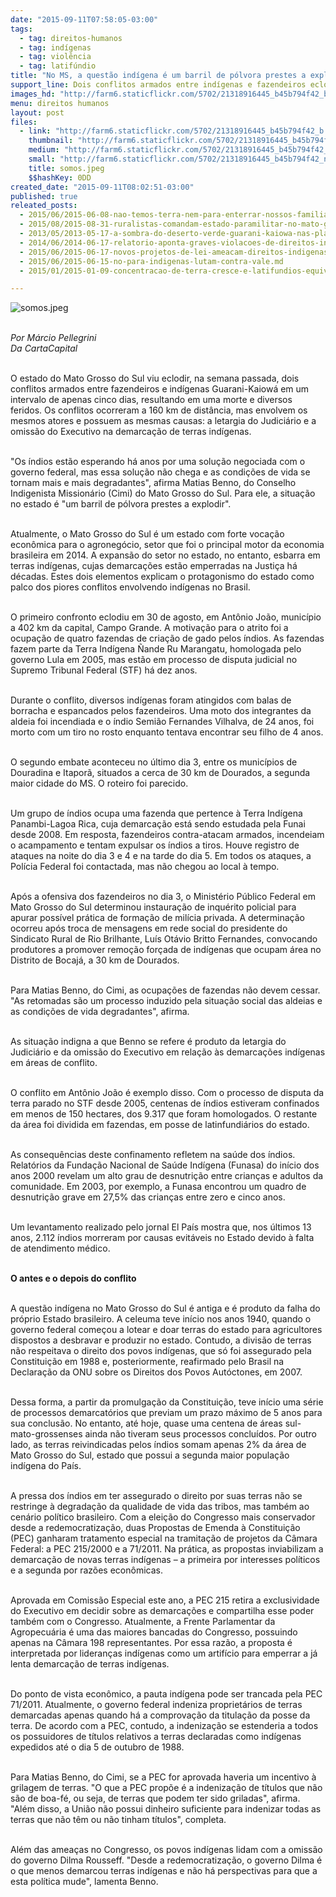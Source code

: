 ```yaml
---
date: "2015-09-11T07:58:05-03:00"
tags:
  - tag: direitos-humanos
  - tag: indígenas
  - tag: violência
  - tag: latifúndio
title: "No MS, a questão indígena é um barril de pólvora prestes a explodir"
support_line: Dois conflitos armados entre indígenas e fazendeiros eclodiram em menos de cinco dias no estado. A letargia do Judiciário e do Executivo é o principal indutor do confronto..
images_hd: "http://farm6.staticflickr.com/5702/21318916445_b45b794f42_b.jpg"
menu: direitos humanos
layout: post
files:
  - link: "http://farm6.staticflickr.com/5702/21318916445_b45b794f42_b.jpg"
    thumbnail: "http://farm6.staticflickr.com/5702/21318916445_b45b794f42_t.jpg"
    medium: "http://farm6.staticflickr.com/5702/21318916445_b45b794f42_z.jpg"
    small: "http://farm6.staticflickr.com/5702/21318916445_b45b794f42_n.jpg"
    title: somos.jpeg
    $$hashKey: 0DD
created_date: "2015-09-11T08:02:51-03:00"
published: true
releated_posts:
  - 2015/06/2015-06-08-nao-temos-terra-nem-para-enterrar-nossos-familiares-mortos-pelos-fazendeiros-diz-lideranca-indigena.md
  - 2015/08/2015-08-31-ruralistas-comandam-estado-paramilitar-no-mato-grosso-do-sul-afirma-cimi.md
  - 2013/05/2013-05-17-a-sombra-do-deserto-verde-guarani-kaiowa-nas-plantacoes-de-cana.md
  - 2014/06/2014-06-17-relatorio-aponta-graves-violacoes-de-direitos-indigenas-no-mato-grosso-do-sul.md-e
  - 2015/06/2015-06-17-novos-projetos-de-lei-ameacam-direitos-indigenas-no-congresso.md
  - 2015/06/2015-06-15-no-para-indigenas-lutam-contra-vale.md
  - 2015/01/2015-01-09-concentracao-de-terra-cresce-e-latifundios-equivalem-a-tres-sergipe.md

---
```

<p><img alt="somos.jpeg" src="http://farm6.staticflickr.com/5702/21318916445_b45b794f42_b.jpg" /></p>

<p><br />
<em>Por&nbsp;M&aacute;rcio Pellegrini<br />
Da&nbsp;CartaCapital</em></p>

<p><br />
O estado do Mato Grosso do Sul viu eclodir, na semana passada, dois conflitos armados entre fazendeiros e ind&iacute;genas Guarani-Kaiow&aacute; em um intervalo de apenas cinco dias, resultando em uma morte e diversos feridos. Os conflitos ocorreram a 160 km de dist&acirc;ncia, mas envolvem os mesmos atores e possuem as mesmas causas: a letargia do Judici&aacute;rio e a omiss&atilde;o do Executivo na demarca&ccedil;&atilde;o de terras ind&iacute;genas.&nbsp;</p>

<p><br />
&quot;Os &iacute;ndios est&atilde;o esperando h&aacute; anos por uma solu&ccedil;&atilde;o negociada com o governo federal, mas essa solu&ccedil;&atilde;o n&atilde;o chega e as condi&ccedil;&otilde;es de vida se tornam mais e mais degradantes&quot;, afirma Matias Benno, do Conselho Indigenista Mission&aacute;rio (Cimi) do Mato Grosso do Sul. Para ele, a situa&ccedil;&atilde;o no estado &eacute; &quot;um barril de p&oacute;lvora prestes a explodir&quot;.</p>

<p><br />
Atualmente, o Mato Grosso do Sul &eacute; um estado com forte voca&ccedil;&atilde;o econ&ocirc;mica para o agroneg&oacute;cio, setor que foi o principal motor da economia brasileira em 2014. A expans&atilde;o do setor no estado, no entanto, esbarra em terras ind&iacute;genas, cujas demarca&ccedil;&otilde;es est&atilde;o emperradas na Justi&ccedil;a h&aacute; d&eacute;cadas. Estes dois elementos explicam o protagonismo do estado como palco dos piores conflitos envolvendo ind&iacute;genas no Brasil.&nbsp;</p>

<p><br />
O primeiro confronto eclodiu em 30 de agosto, em Ant&ocirc;nio Jo&atilde;o, munic&iacute;pio a 402 km da capital, Campo Grande. A motiva&ccedil;&atilde;o para o atrito foi a ocupa&ccedil;&atilde;o de quatro fazendas de cria&ccedil;&atilde;o de gado pelos &iacute;ndios. As fazendas fazem parte da Terra Ind&iacute;gena &Ntilde;ande Ru Marangatu, homologada pelo governo Lula em 2005, mas est&atilde;o em processo de disputa judicial no Supremo Tribunal Federal (STF) h&aacute; dez anos.</p>

<p><br />
Durante o conflito, diversos ind&iacute;genas foram atingidos com balas de borracha e espancados pelos fazendeiros. Uma moto dos integrantes da aldeia foi incendiada e o &iacute;ndio Semi&atilde;o Fernandes Vilhalva, de 24 anos, foi morto com um tiro no rosto enquanto tentava encontrar seu filho de 4 anos.</p>

<p><br />
O segundo embate aconteceu no &uacute;ltimo dia 3, entre os munic&iacute;pios de Douradina e Itapor&atilde;, situados a cerca de 30 km de Dourados, a segunda maior cidade do MS. O roteiro foi parecido.</p>

<p><br />
Um grupo de &iacute;ndios ocupa uma fazenda que pertence &agrave; Terra Ind&iacute;gena Panambi-Lagoa Rica, cuja demarca&ccedil;&atilde;o est&aacute; sendo estudada pela Funai desde 2008. Em resposta, fazendeiros contra-atacam armados, incendeiam o acampamento e tentam expulsar os &iacute;ndios a tiros. Houve registro de ataques na noite do dia 3 e 4 e na tarde do dia 5. Em todos os ataques, a Pol&iacute;cia Federal foi contactada, mas n&atilde;o chegou ao local &agrave; tempo.&nbsp;</p>

<p><br />
Ap&oacute;s a ofensiva dos fazendeiros no dia 3, o Minist&eacute;rio P&uacute;blico Federal em Mato Grosso do Sul determinou instaura&ccedil;&atilde;o de inqu&eacute;rito policial para apurar poss&iacute;vel pr&aacute;tica de forma&ccedil;&atilde;o de mil&iacute;cia privada. A determina&ccedil;&atilde;o ocorreu ap&oacute;s troca de mensagens em rede social do presidente do Sindicato Rural de Rio Brilhante, Lu&iacute;s Ot&aacute;vio Britto Fernandes, convocando produtores a promover remo&ccedil;&atilde;o for&ccedil;ada de ind&iacute;genas que ocupam &aacute;rea no Distrito de Bocaj&aacute;, a 30 km de Dourados.</p>

<p><br />
Para Matias Benno, do Cimi, as ocupa&ccedil;&otilde;es de fazendas n&atilde;o devem cessar. &quot;As retomadas s&atilde;o um processo induzido pela situa&ccedil;&atilde;o social das aldeias e as condi&ccedil;&otilde;es de vida degradantes&quot;, afirma.</p>

<p><br />
As situa&ccedil;&atilde;o indigna a que Benno se refere &eacute; produto da letargia do Judici&aacute;rio e da omiss&atilde;o do Executivo em rela&ccedil;&atilde;o &agrave;s demarca&ccedil;&otilde;es ind&iacute;genas em &aacute;reas de conflito.</p>

<p><br />
O conflito em Ant&ocirc;nio Jo&atilde;o &eacute; exemplo disso. Com o processo de disputa da terra parado no STF desde 2005, centenas de &iacute;ndios estiveram confinados em menos de 150 hectares, dos 9.317 que foram homologados. O restante da &aacute;rea foi dividida em fazendas, em posse de latinfundi&aacute;rios do estado.</p>

<p><br />
As consequ&ecirc;ncias deste confinamento refletem na sa&uacute;de dos &iacute;ndios. Relat&oacute;rios da Funda&ccedil;&atilde;o Nacional de Sa&uacute;de Ind&iacute;gena (Funasa) do in&iacute;cio dos anos 2000 revelam um alto grau de desnutri&ccedil;&atilde;o entre crian&ccedil;as e adultos da comunidade. Em 2003, por exemplo, a Funasa encontrou um quadro de desnutri&ccedil;&atilde;o grave em 27,5% das crian&ccedil;as entre zero e cinco anos.</p>

<p><br />
Um levantamento realizado pelo jornal El Pa&iacute;s mostra que, nos &uacute;ltimos 13 anos, 2.112 &iacute;ndios morreram por causas evit&aacute;veis no Estado devido &agrave; falta de atendimento m&eacute;dico.</p>

<p><br />
<strong>O antes e o depois do conflito</strong></p>

<p><br />
A quest&atilde;o ind&iacute;gena no Mato Grosso do Sul &eacute; antiga e &eacute; produto da falha do pr&oacute;prio Estado brasileiro. A celeuma teve in&iacute;cio nos anos 1940, quando o governo federal come&ccedil;ou a lotear e doar terras do estado para agricultores dispostos a desbravar e produzir no estado. Contudo, a divis&atilde;o de terras n&atilde;o respeitava o direito dos povos ind&iacute;genas, que s&oacute; foi assegurado pela Constitui&ccedil;&atilde;o em 1988 e, posteriormente, reafirmado pelo Brasil na Declara&ccedil;&atilde;o da ONU sobre os Direitos dos Povos Aut&oacute;ctones, em 2007.&nbsp;</p>

<p><br />
Dessa forma, a partir da promulga&ccedil;&atilde;o da Constitui&ccedil;&atilde;o, teve in&iacute;cio uma s&eacute;rie de processos demarcat&oacute;rios que previam um prazo m&aacute;ximo de 5 anos para sua conclus&atilde;o. No entanto, at&eacute; hoje, quase uma centena de &aacute;reas sul-mato-grossenses ainda n&atilde;o tiveram seus processos conclu&iacute;dos. Por outro lado, as terras reivindicadas pelos &iacute;ndios somam apenas 2% da &aacute;rea de Mato Grosso do Sul, estado que possui a segunda maior popula&ccedil;&atilde;o ind&iacute;gena do Pa&iacute;s.</p>

<p><br />
A pressa dos &iacute;ndios em ter assegurado o direito por suas terras n&atilde;o se restringe &agrave; degrada&ccedil;&atilde;o da qualidade de vida das tribos, mas tamb&eacute;m ao cen&aacute;rio pol&iacute;tico brasileiro. Com a elei&ccedil;&atilde;o do Congresso mais conservador desde a redemocratiza&ccedil;&atilde;o, duas Propostas de Emenda &agrave; Constitui&ccedil;&atilde;o (PEC) ganharam tratamento especial na tramita&ccedil;&atilde;o de projetos da C&acirc;mara Federal: a PEC 215/2000 e a 71/2011. Na pr&aacute;tica, as propostas inviabilizam a demarca&ccedil;&atilde;o de novas terras ind&iacute;genas &ndash; a primeira por interesses pol&iacute;ticos e a segunda por raz&otilde;es econ&ocirc;micas.&nbsp;</p>

<p><br />
Aprovada em Comiss&atilde;o Especial este ano, a PEC 215 retira a exclusividade do Executivo em decidir sobre as demarca&ccedil;&otilde;es e compartilha esse poder tamb&eacute;m com o Congresso. Atualmente, a Frente Parlamentar da Agropecu&aacute;ria &eacute; uma das maiores bancadas do Congresso, possuindo apenas na C&acirc;mara 198 representantes. Por essa raz&atilde;o, a proposta &eacute; interpretada por lideran&ccedil;as ind&iacute;genas como um artif&iacute;cio para emperrar a j&aacute; lenta demarca&ccedil;&atilde;o de terras ind&iacute;genas.</p>

<p><br />
Do ponto de vista econ&ocirc;mico, a pauta ind&iacute;gena pode ser trancada pela PEC 71/2011. Atualmente, o governo federal indeniza propriet&aacute;rios de terras demarcadas apenas quando h&aacute; a comprova&ccedil;&atilde;o da titula&ccedil;&atilde;o da posse da terra. De acordo com a PEC, contudo, a indeniza&ccedil;&atilde;o se estenderia a todos os possuidores de t&iacute;tulos relativos a terras declaradas como ind&iacute;genas expedidos at&eacute; o dia 5 de outubro de 1988.</p>

<p><br />
Para Matias Benno, do Cimi, se a PEC for aprovada haveria um incentivo &agrave; grilagem de terras. &quot;O que a PEC prop&otilde;e &eacute; a indeniza&ccedil;&atilde;o de t&iacute;tulos que n&atilde;o s&atilde;o de boa-f&eacute;, ou seja, de terras que podem ter sido griladas&quot;, afirma. &quot;Al&eacute;m disso, a Uni&atilde;o n&atilde;o possui dinheiro suficiente para indenizar todas as terras que n&atilde;o t&ecirc;m ou n&atilde;o tinham t&iacute;tulos&quot;, completa.</p>

<p><br />
Al&eacute;m das amea&ccedil;as no Congresso, os povos ind&iacute;genas lidam com a omiss&atilde;o do governo Dilma Rousseff. &quot;Desde a redemocratiza&ccedil;&atilde;o, o governo Dilma &eacute; o que menos demarcou terras ind&iacute;genas e n&atilde;o h&aacute; perspectivas para que a esta pol&iacute;tica mude&quot;, lamenta Benno.</p>
